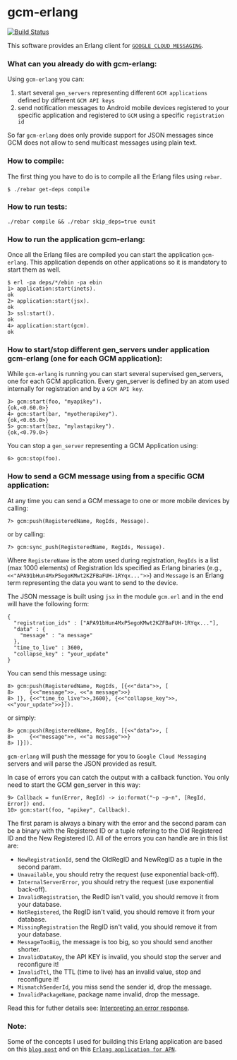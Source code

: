 gcm-erlang
=======

[![Build Status](https://api.travis-ci.org/pdincau/gcm-erlang.png)](https://travis-ci.org/pdincau/gcm-erlang)

This software provides an Erlang client for [`GOOGLE CLOUD MESSAGING`](http://developer.android.com/google/gcm/index.html "Google Cloud Messaging for Android").


### What can you already do with gcm-erlang:

Using `gcm-erlang` you can:

1. start several `gen_servers` representing different `GCM applications` defined by different `GCM API keys`
2. send notification messages to Android mobile devices registered to your specific application and registered to `GCM` using a specific `registration id`

So far `gcm-erlang` does only provide support for JSON messages since GCM does not allow to send multicast messages using plain text.

### How to compile:

The first thing you have to do is to compile all the Erlang files using `rebar`.

    $ ./rebar get-deps compile

### How to run tests:

    ./rebar compile && ./rebar skip_deps=true eunit

### How to run the application gcm-erlang:

Once all the Erlang files are compiled you can start the application `gcm-erlang`. This application depends on other applications  so it is mandatory to  start them as well.

    $ erl -pa deps/*/ebin -pa ebin
    1> application:start(inets).
    ok
    2> application:start(jsx).
    ok
    3> ssl:start().
    ok
    4> application:start(gcm).
    ok

### How to start/stop different gen_servers under application gcm-erlang (one for each GCM application):

While `gcm-erlang` is running you can start several supervised gen_servers, one for each GCM application. Every gen_server is defined by an atom used internally for registration and by a `GCM API key`.

    3> gcm:start(foo, "myapikey").
    {ok,<0.60.0>}
    4> gcm:start(bar, "myotherapikey").
    {ok,<0.65.0>}
    5> gcm:start(baz, "mylastapikey").
    {ok,<0.79.0>}

You can stop a `gen_server` representing a GCM Application using:

    6> gcm:stop(foo).

### How to send a GCM message using from a specific GCM application:

At any time you can send a GCM message to one or more mobile devices by calling:

    7> gcm:push(RegisteredName, RegIds, Message).

or by calling:

    7> gcm:sync_push(RegisteredName, RegIds, Message).

Where `RegistereName` is the atom used during registration, `RegIds` is a list (max 1000 elements) of Registration Ids specified as Erlang binaries (e.g., `<<"APA91bHun4MxP5egoKMwt2KZFBaFUH-1RYqx...">>`) and `Message` is an Erlang term representing the data you want to send to the device.

The JSON message is built using `jsx` in the module `gcm.erl` and in the end will have the following form:

    {
      "registration_ids" : ["APA91bHun4MxP5egoKMwt2KZFBaFUH-1RYqx..."],
      "data" : {
        "message" : "a message"
      },
      "time_to_live" : 3600,
      "collapse_key" : "your_update"
    }

You can send this message using:

    8> gcm:push(RegisteredName, RegIds, [{<<"data">>, [
    8>     {<<"message">>, <<"a message">>}
    8> ]}, {<<"time_to_live">>,3600}, {<<"collapse_key">>,<<"your_update">>}]).

or simply:

    8> gcm:push(RegisteredName, RegIds, [{<<"data">>, [
    8>     {<<"message">>, <<"a message">>}
    8> ]}]).

`gcm-erlang` will push the message for you to `Google Cloud Messaging` servers and will parse the JSON provided as result.

In case of errors you can catch the output with a callback function. You only need to start the GCM gen_server in this way:

    9> Callback = fun(Error, RegId) -> io:format("~p ~p~n", [RegId, Error]) end.
    10> gcm:start(foo, "apikey", Callback).

The first param is always a binary with the error and the second param can be a binary with the Registered ID or a tuple refering to the Old Registered ID and the New Registered ID. All of the errors you can handle are in this list are:

- `NewRegistrationId`, send the OldRegID and NewRegID as a tuple in the second param.
- `Unavailable`, you should retry the request (use exponential back-off).
- `InternalServerError`, you should retry the request (use exponential back-off).
- `InvalidRegistration`, the RedID isn't valid, you should remove it from your database.
- `NotRegistered`, the RegID isn't valid, you should remove it from your database.
- `MissingRegistration` the RegID isn't valid, you should remove it from your database.
- `MessageTooBig`, the message is too big, so you should send another shorter.
- `InvalidDataKey`, the API KEY is invalid, you should stop the server and reconfigure it!
- `InvalidTtl`, the TTL (time to live) has an invalid value, stop and reconfigure it!
- `MismatchSenderId`, you miss send the sender id, drop the message.
- `InvalidPackageName`, package name invalid, drop the message.

Read this for futher details see: [Interpreting an error response](http://developer.android.com/google/gcm/gcm.html#response).

### Note:

Some of the concepts I used for building this Erlang application are based on this [`blog post`](http://tiliman.wordpress.com/2013/01/02/google-cloud-messaging-with-erlang/) and on this [`Erlang application for APN`](https://github.com/extend/ex_apns).
